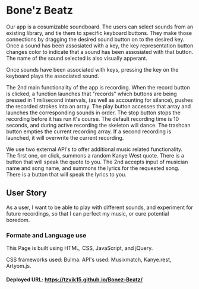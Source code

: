 # Bone'z Beatz

Our app is a cosumizable soundboard. The users can select sounds from an existing library, and tie them to specific keyboard buttons. They make those connections by dragging the desired sound button on to the desired key. Once a sound has been assosiated with a key, the key representation button changes color to indicate that a sound has been assosiated with that button. The name of the sound selected is also visually apperant. 

Once sounds have been associated with keys, pressing the key on the keyboard plays the associated sound.

The 2nd main functionality of the app is recording. When the record button is clicked, a function launches that "records" which buttons are being pressed in 1 milisecond intervals, (as well as accounting for silance), pushes the recorded strokes into an array. The play button accesses that array and launches the corresponding sounds in order. The stop button stops the recording before it has run it's course. The default recording time is 10 seconds, and during active recording the skeleton will dance. The trashcan button empties the current recording array. If a second recording is launched, it will overwrite the current recording.

We use two external API's to offer additional music related functionality. The first one, on click, summons a random Kanye West quote. There is a button that will speak the quote to you. The 2nd accepts input of musician name and song name, and summons the lyrics for the requested song. There is a button that will speak the lyrics to you.

## User Story
As a user, I want to be able to play with different sounds, and experiment for future recordings, so that I can perfect my music, or cure potential boredom. 

### Formate and Language use
This Page is built using HTML, CSS, JavaScript, and jQuery. 

CSS frameworks used: Bulma.
API's used: Musixmatch, Kanye.rest, Artyom.js.

#### Deployed URL: https://tzvik15.github.io/Bonez-Beatz/
